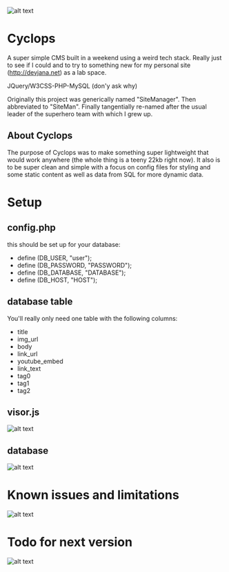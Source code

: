 
![alt text](http://static.srcdn.com/wp-content/uploads/cyclops-x-man.jpg)

Cyclops
=======

A super simple CMS built in a weekend using a weird tech stack. Really just to see if I could and to try to something new for my personal site (http://devjana.net) as a lab space.

JQuery/W3CSS-PHP-MySQL (don'y ask why)

Originally this project was generically named "SiteManager". Then abbreviated to "SiteMan". Finally tangentially re-named after the usual leader of the superhero team with which I grew up.

About Cyclops
-------------
The purpose of Cyclops was to make something super lightweight that would work anywhere (the whole thing is a teeny 22kb right now). It also is to be super clean and simple with a focus on config files for styling and some static content as well as data from SQL for more dynamic data.

Setup
=====
config.php
----------
this should be set up for your database:
* define (DB_USER, "user");
* define (DB_PASSWORD, "PASSWORD");
* define (DB_DATABASE, "DATABASE");
* define (DB_HOST, "HOST");

database table
--------------
You'll really only need one table with the following columns:
* title
* img_url
* body
* link_url
* youtube_embed
* link_text
* tag0
* tag1
* tag2

visor.js
--------
![alt text](http://i0.kym-cdn.com/photos/images/facebook/000/117/012/tumblr_lj57goZvBh1qdjdp1o1_500.jpg)

database
--------
![alt text](http://i0.kym-cdn.com/photos/images/facebook/000/117/012/tumblr_lj57goZvBh1qdjdp1o1_500.jpg)

Known issues and limitations
=============================
![alt text](http://i0.kym-cdn.com/photos/images/facebook/000/117/012/tumblr_lj57goZvBh1qdjdp1o1_500.jpg)

Todo for next version
=====================
![alt text](http://i0.kym-cdn.com/photos/images/facebook/000/117/012/tumblr_lj57goZvBh1qdjdp1o1_500.jpg)
